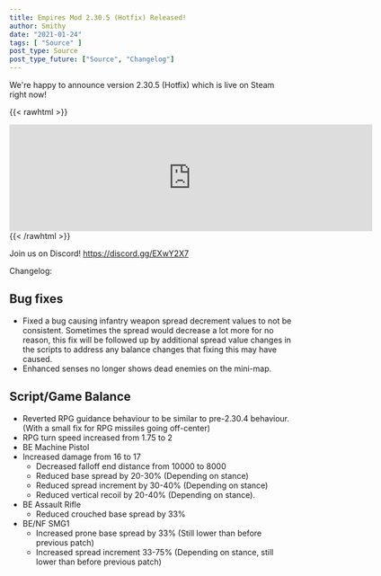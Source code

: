 ```yaml
---
title: Empires Mod 2.30.5 (Hotfix) Released!
author: Smithy
date: "2021-01-24"
tags: [ "Source" ]
post_type: Source
post_type_future: ["Source", "Changelog"]
---
```



We're happy to announce version 2.30.5 (Hotfix) which is live on Steam right now! 

{{< rawhtml >}}
<iframe src="https://store.steampowered.com/widget/17740/" frameborder="0" width="646" height="190"></iframe>
{{< /rawhtml >}}

Join us on Discord! https://discord.gg/EXwY2X7

Changelog:

## Bug fixes

- Fixed a bug causing infantry weapon spread decrement values to not be consistent. Sometimes the spread would decrease a lot more for no reason, this fix will be followed up by additional spread value changes in the scripts to address any balance changes that fixing this may have caused.
- Enhanced senses no longer shows dead enemies on the mini-map.


## Script/Game Balance

- Reverted RPG guidance behaviour to be similar to pre-2.30.4 behaviour. (With a small fix for RPG missiles going off-center)
- RPG turn speed increased from 1.75 to 2
- BE Machine Pistol
- Increased damage from 16 to 17
	- Decreased falloff end distance from 10000 to 8000
	- Reduced base spread by 20-30% (Depending on stance)
	- Reduced spread increment by 30-40% (Depending on stance)
	- Reduced vertical recoil by 20-40% (Depending on stance).
- BE Assault Rifle
	- Reduced crouched base spread by 33%
- BE/NF SMG1
	- Increased prone base spread by 33% (Still lower than before previous patch)
	- Increased spread increment 33-75% (Depending on stance, still lower than before previous patch)


